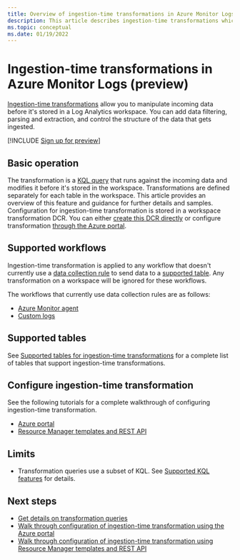```yaml
---
title: Overview of ingestion-time transformations in Azure Monitor Logs
description: This article describes ingestion-time transformations which allow you to filter and transform data before it's stored in a Log Analytics workspace in Azure Monitor.
ms.topic: conceptual
ms.date: 01/19/2022
---
```


# Ingestion-time transformations in Azure Monitor Logs (preview)
[Ingestion-time transformations](ingestion-time-transformations.md) allow you to manipulate incoming data before it's stored in a Log Analytics workspace. You can add data filtering, parsing and extraction, and control the structure of the data that gets ingested.

[!INCLUDE [Sign up for preview](../../../includes/azure-monitor-custom-logs-signup.md)]

## Basic operation
The transformation is a [KQL query](../essentials/data-collection-rule-transformations.md) that runs against the incoming data and modifies it before it's stored in the workspace. Transformations are defined separately for each table in the workspace. This article provides an overview of this feature and guidance for further details and samples. Configuration for ingestion-time transformation is stored in a workspace transformation DCR. You can either [create this DCR directly](tutorial-ingestion-time-transformations-api.md) or configure transformation [through the Azure portal](tutorial-ingestion-time-transformations.md). 

## Supported workflows
Ingestion-time transformation is applied to any workflow that doesn't currently use a [data collection rule](../essentials/data-collection-rule-overview.md) to send data to a [supported table](tables-feature-support.md). Any transformation on a workspace will be ignored for these workflows.

The workflows that currently use data collection rules are as follows:

- [Azure Monitor agent](../agents/data-collection-rule-azure-monitor-agent.md)
- [Custom logs](../logs/data-ingestion-api-overview.md)

## Supported tables
See [Supported tables for ingestion-time transformations](tables-feature-support.md) for a complete list of tables that support ingestion-time transformations.

## Configure ingestion-time transformation
See the following tutorials for a complete walkthrough of configuring ingestion-time transformation.

- [Azure portal](../logs/tutorial-ingestion-time-transformations.md)
- [Resource Manager templates and REST API](../logs/tutorial-ingestion-time-transformations-api.md)


## Limits

- Transformation queries use a subset of KQL. See [Supported KQL features](../essentials/data-collection-rule-transformations.md#supported-kql-features) for details.

## Next steps

- [Get details on transformation queries](../essentials/data-collection-rule-transformations.md)
- [Walk through configuration of ingestion-time transformation using the Azure portal](tutorial-ingestion-time-transformations.md)
- [Walk through configuration of ingestion-time transformation using Resource Manager templates and REST API](tutorial-ingestion-time-transformations.md)
